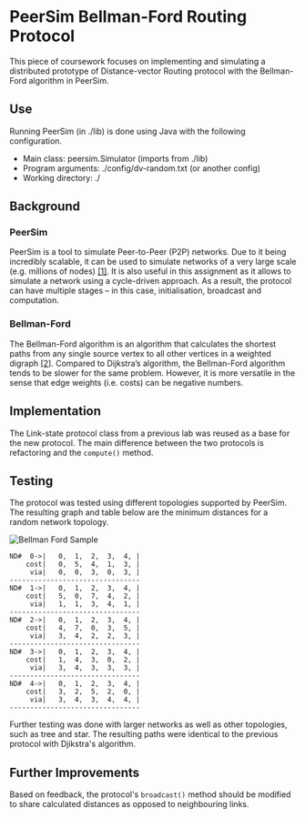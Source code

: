 # PeerSim Bellman-Ford Routing Protocol
This piece of coursework focuses on implementing and simulating a distributed prototype of Distance-vector Routing protocol with the Bellman-Ford algorithm in PeerSim.

## Use
Running PeerSim (in ./lib) is done using Java with the following configuration.

* Main class: peersim.Simulator (imports from ./lib)
* Program arguments: ./config/dv-random.txt (or another config)
* Working directory: ./

## Background
### PeerSim
PeerSim is a tool to simulate Peer-to-Peer (P2P) networks. Due to it being incredibly scalable, it can be used to simulate networks of a very large scale (e.g. millions of nodes) [[1]](http://peersim.sourceforge.net/). It is also useful in this assignment as it allows to simulate a network using a cycle-driven approach. As a result, the protocol can have multiple stages – in this case, initialisation, broadcast and computation.

### Bellman-Ford
The Bellman-Ford algorithm is an algorithm that calculates the shortest paths from any single source vertex to all other vertices in a weighted digraph [[2]](http://www.cs.rhul.ac.uk/books/dbook/main.pdf). Compared to Dijkstra’s algorithm, the Bellman-Ford algorithm tends to be slower for the same problem. However, it is more versatile in the sense that edge weights (i.e. costs) can be negative numbers.

## Implementation
The Link-state protocol class from a previous lab was reused as a base for the new protocol. The main difference between the two protocols is refactoring and the `compute()` method.

## Testing
The protocol was tested using different topologies supported by PeerSim. The resulting graph and table below are the minimum distances for a random network topology.

![Bellman Ford Sample](https://i.imgur.com/JiFZLVL.png)
```
ND#  0->|   0,  1,  2,  3,  4, |
    cost|   0,  5,  4,  1,  3, |
     via|   0,  0,  3,  0,  3, |
--------------------------------
ND#  1->|   0,  1,  2,  3,  4, |
    cost|   5,  0,  7,  4,  2, |
     via|   1,  1,  3,  4,  1, |
--------------------------------
ND#  2->|   0,  1,  2,  3,  4, |
    cost|   4,  7,  0,  3,  5, |
     via|   3,  4,  2,  2,  3, |
--------------------------------
ND#  3->|   0,  1,  2,  3,  4, |
    cost|   1,  4,  3,  0,  2, |
     via|   3,  4,  3,  3,  3, |
--------------------------------
ND#  4->|   0,  1,  2,  3,  4, |
    cost|   3,  2,  5,  2,  0, |
     via|   3,  4,  3,  4,  4, |
--------------------------------
``` 
Further testing was done with larger networks as well as other topologies, such as tree and star. The resulting paths were identical to the previous protocol with Djikstra's algorithm.

## Further Improvements
Based on feedback, the protocol's `broadcast()` method should be modified to share calculated distances as opposed to neighbouring links.